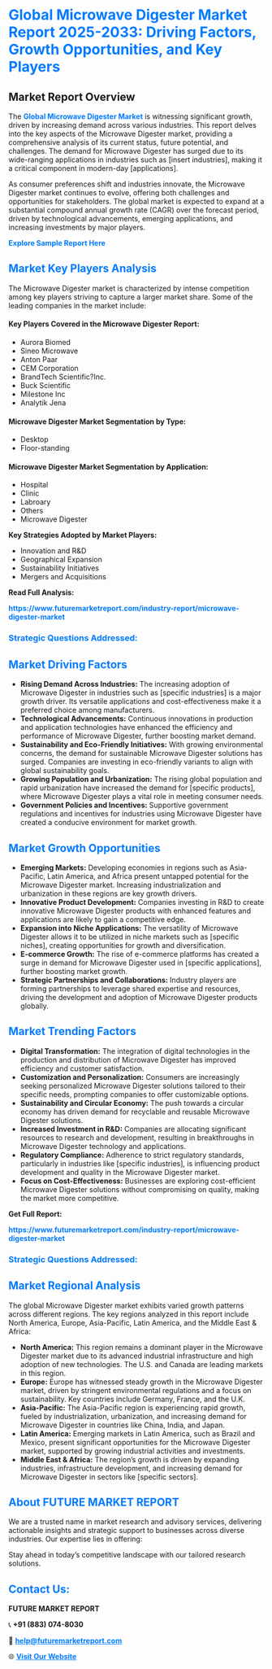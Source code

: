 <h1 style="color: #007BFF;">Global Microwave Digester Market Report 2025-2033: Driving Factors, Growth Opportunities, and Key Players</h1>

<section id="overview">
<h2>Market Report Overview</h2>
<p>The <a href="https://www.futuremarketreport.com/industry-report/microwave-digester-market" style="color: #007BFF; text-decoration: none;"><strong>Global Microwave Digester Market</strong></a> is witnessing significant growth, driven by increasing demand across various industries. This report delves into the key aspects of the Microwave Digester market, providing a comprehensive analysis of its current status, future potential, and challenges. The demand for Microwave Digester has surged due to its wide-ranging applications in industries such as [insert industries], making it a critical component in modern-day [applications].</p>
<p>As consumer preferences shift and industries innovate, the Microwave Digester market continues to evolve, offering both challenges and opportunities for stakeholders. The global market is expected to expand at a substantial compound annual growth rate (CAGR) over the forecast period, driven by technological advancements, emerging applications, and increasing investments by major players.</p>
</section>

<section id="overview">
<p><a href="https://www.futuremarketreport.com/request-sample/reportId=120685" style="color: #007BFF; text-decoration: none;"><strong>Explore Sample Report Here</strong></a></p>
</section>

<section id="key-players">
<h2 style="color: #007BFF;">Market Key Players Analysis</h2>
<p>The Microwave Digester market is characterized by intense competition among key players striving to capture a larger market share. Some of the leading companies in the market include:</p>
<h4>Key Players Covered in the Microwave Digester Report:</h4>
<ul><li>Aurora Biomed</li><li>Sineo Microwave</li><li>Anton Paar</li><li>CEM Corporation</li><li>BrandTech Scientific?Inc.</li><li>Buck Scientific</li><li>Milestone Inc</li><li>Analytik Jena</li></ul>
<h4>Microwave Digester Market Segmentation by Type:</h4>
<ul><li>Desktop</li><li>Floor-standing</li></ul>

<h4>Microwave Digester Market Segmentation by Application:</h4>
<ul><li>Hospital</li><li>Clinic</li><li>Labroary</li><li>Others</li><li>Microwave Digester</li></ul>
<p><strong>Key Strategies Adopted by Market Players:</strong></p>
<ul>
<li>Innovation and R&D</li>
<li>Geographical Expansion</li>
<li>Sustainability Initiatives</li>
<li>Mergers and Acquisitions</li>
</ul>
</section>

<section>
<p><strong>Read Full Analysis: </strong></p><a href="https://www.futuremarketreport.com/industry-report/microwave-digester-market" style="color: #007BFF; text-decoration: none;"><strong>https://www.futuremarketreport.com/industry-report/microwave-digester-market</strong></a>
<h3 style="color: #007BFF;">Strategic Questions Addressed:</h3>
</section>

<section id="driving-factors">
<h2 style="color: #007BFF;">Market Driving Factors</h2>
<ul>
<li><strong>Rising Demand Across Industries:</strong> The increasing adoption of Microwave Digester in industries such as [specific industries] is a major growth driver. Its versatile applications and cost-effectiveness make it a preferred choice among manufacturers.</li>
<li><strong>Technological Advancements:</strong> Continuous innovations in production and application technologies have enhanced the efficiency and performance of Microwave Digester, further boosting market demand.</li>
<li><strong>Sustainability and Eco-Friendly Initiatives:</strong> With growing environmental concerns, the demand for sustainable Microwave Digester solutions has surged. Companies are investing in eco-friendly variants to align with global sustainability goals.</li>
<li><strong>Growing Population and Urbanization:</strong> The rising global population and rapid urbanization have increased the demand for [specific products], where Microwave Digester plays a vital role in meeting consumer needs.</li>
<li><strong>Government Policies and Incentives:</strong> Supportive government regulations and incentives for industries using Microwave Digester have created a conducive environment for market growth.</li>
</ul>
</section>

<section id="growth-opportunities">
<h2 style="color: #007BFF;">Market Growth Opportunities</h2>
<ul>
<li><strong>Emerging Markets:</strong> Developing economies in regions such as Asia-Pacific, Latin America, and Africa present untapped potential for the Microwave Digester market. Increasing industrialization and urbanization in these regions are key growth drivers.</li>
<li><strong>Innovative Product Development:</strong> Companies investing in R&D to create innovative Microwave Digester products with enhanced features and applications are likely to gain a competitive edge.</li>
<li><strong>Expansion into Niche Applications:</strong> The versatility of Microwave Digester allows it to be utilized in niche markets such as [specific niches], creating opportunities for growth and diversification.</li>
<li><strong>E-commerce Growth:</strong> The rise of e-commerce platforms has created a surge in demand for Microwave Digester used in [specific applications], further boosting market growth.</li>
<li><strong>Strategic Partnerships and Collaborations:</strong> Industry players are forming partnerships to leverage shared expertise and resources, driving the development and adoption of Microwave Digester products globally.</li>
</ul>
</section>

<section id="trending-factors">
<h2 style="color: #007BFF;">Market Trending Factors</h2>
<ul>
<li><strong>Digital Transformation:</strong> The integration of digital technologies in the production and distribution of Microwave Digester has improved efficiency and customer satisfaction.</li>
<li><strong>Customization and Personalization:</strong> Consumers are increasingly seeking personalized Microwave Digester solutions tailored to their specific needs, prompting companies to offer customizable options.</li>
<li><strong>Sustainability and Circular Economy:</strong> The push towards a circular economy has driven demand for recyclable and reusable Microwave Digester solutions.</li>
<li><strong>Increased Investment in R&D:</strong> Companies are allocating significant resources to research and development, resulting in breakthroughs in Microwave Digester technology and applications.</li>
<li><strong>Regulatory Compliance:</strong> Adherence to strict regulatory standards, particularly in industries like [specific industries], is influencing product development and quality in the Microwave Digester market.</li>
<li><strong>Focus on Cost-Effectiveness:</strong> Businesses are exploring cost-efficient Microwave Digester solutions without compromising on quality, making the market more competitive.</li>
</ul>
</section>

<section>
<p><strong>Get Full Report: </strong></p><a href="https://www.futuremarketreport.com/industry-report/microwave-digester-market" style="color: #007BFF; text-decoration: none;"><strong>https://www.futuremarketreport.com/industry-report/microwave-digester-market</strong></a>
<h3 style="color: #007BFF;">Strategic Questions Addressed:</h3>
</section>


<section id="regional-analysis">
<h2 style="color: #007BFF;">Market Regional Analysis</h2>
<p>The global Microwave Digester market exhibits varied growth patterns across different regions. The key regions analyzed in this report include North America, Europe, Asia-Pacific, Latin America, and the Middle East & Africa:</p>
<ul>
<li><strong>North America:</strong> This region remains a dominant player in the Microwave Digester market due to its advanced industrial infrastructure and high adoption of new technologies. The U.S. and Canada are leading markets in this region.</li>
<li><strong>Europe:</strong> Europe has witnessed steady growth in the Microwave Digester market, driven by stringent environmental regulations and a focus on sustainability. Key countries include Germany, France, and the U.K.</li>
<li><strong>Asia-Pacific:</strong> The Asia-Pacific region is experiencing rapid growth, fueled by industrialization, urbanization, and increasing demand for Microwave Digester in countries like China, India, and Japan.</li>
<li><strong>Latin America:</strong> Emerging markets in Latin America, such as Brazil and Mexico, present significant opportunities for the Microwave Digester market, supported by growing industrial activities and investments.</li>
<li><strong>Middle East & Africa:</strong> The region’s growth is driven by expanding industries, infrastructure development, and increasing demand for Microwave Digester in sectors like [specific sectors].</li>
</ul>
</section>

<footer>
<h2 style="color: #007BFF;">About FUTURE MARKET REPORT</h2>
<p>We are a trusted name in market research and advisory services, delivering actionable insights and strategic support to businesses across diverse industries. Our expertise lies in offering:</p>

<p>Stay ahead in today’s competitive landscape with our tailored research solutions.</p>

<h2 style="color: #007BFF;">Contact Us:</h2>
<p><strong>FUTURE MARKET REPORT</strong></p>
<p>📞 <strong>+91 (883) 074-8030</strong></p>
<p>📧 <strong><a href="mailto:help@futuremarketreport.com" style="color: #007BFF;">help@futuremarketreport.com</a></strong></p>
<p>🌐 <strong><a href="https://www.futuremarketreport.com/" style="color: #007BFF;">Visit Our Website</a></strong></p>
</footer>